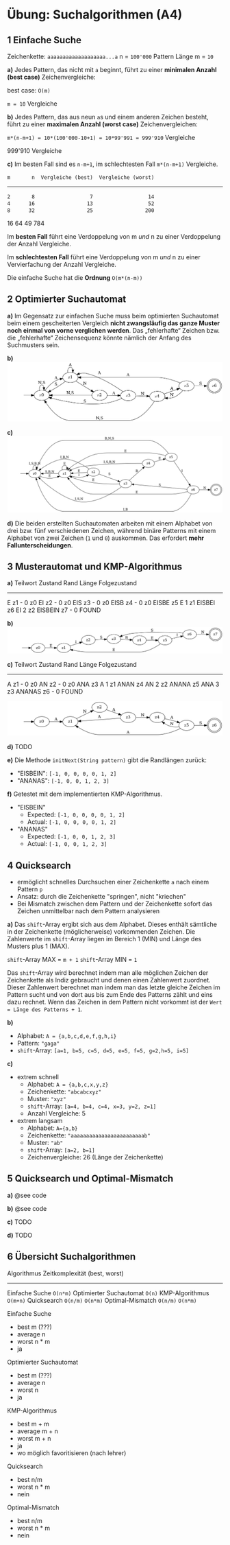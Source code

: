 # Übung: Suchalgorithmen (A4)

## 1 Einfache Suche

Zeichenkette: `aaaaaaaaaaaaaaaaaaa...a`
n = `100'000`
Pattern Länge m = `10`

**a)**
Jedes Pattern, das nicht mit `a` beginnt, führt zu einer **minimalen Anzahl (best case)** Zeichenvergleiche:

best case: `O(m)`

`m = 10` Vergleiche

**b)**
Jedes Pattern, das aus neun `a`s und einem anderen Zeichen besteht, führt zu einer **maximalen Anzahl (worst case)** Zeichenvergleichen:

`m*(n-m+1) = 10*(100'000-10+1) = 10*99'991 = 999'910` Vergleiche

999'910 Vergleiche

**c)**
Im besten Fall sind es `n-m+1`, im schlechtesten Fall `m*(n-m+1)` Vergleiche.

    m       n  Vergleiche (best)  Vergleiche (worst)
 ---- ------- ------------------ -------------------
    2       8                  7                  14
    4      16                 13                  52
    8      32                 25                 200
   16      64                 49                 784

Im **besten Fall** führt eine Verdoppelung von m _und_ n zu einer Verdoppelung der Anzahl Vergleiche.

Im **schlechtesten Fall** führt eine Verdoppelung von m _und_ n zu einer Vervierfachung der Anzahl Vergleiche.

Die einfache Suche hat die **Ordnung** `O(m*(n-m))`

## 2 Optimierter Suchautomat

**a)**
Im Gegensatz zur einfachen Suche muss beim optimierten Suchautomat beim einem gescheiterten Vergleich **nicht zwangsläufig das ganze Muster noch einmal von vorne verglichen werden**. Das „fehlerhafte“ Zeichen bzw. die „fehlerhafte“ Zeichensequenz könnte nämlich der Anfang des Suchmusters sein.

**b)**
![Suchautomat "ANANAS"](Assets/12-2-ananas.png)

**c)**
![Suchautomat "EISBEIN"](Assets/12-2-eisbein.png)

**d)**
Die beiden erstellten Suchautomaten arbeiten mit einem Alphabet von drei bzw. fünf verschiedenen Zeichen, während binäre Patterns mit einem Alphabet von zwei
Zeichen (`1` und `0`) auskommen.
Das erfordert **mehr Fallunterscheidungen**.

## 3 Musterautomat und KMP-Algorithmus

**a)**
Teilwort  Zustand  Rand  Länge  Folgezustand
--------- -------- ----- ------ -------------
E         z1       -     0      z0
EI        z2       -     0      z0
EIS       z3       -     0      z0
EISB      z4       -     0      z0
EISBE     z5       E     1      z1
EISBEI    z6       EI    2      z2
EISBEIN   z7       -     0      FOUND

**b)**
![Musterautomat "EISBEIN"](Assets/12-3-eisbein.png)

**c)**
Teilwort  Zustand  Rand  Länge  Folgezustand
--------- -------- ----- ------ -------------
A         z1       -     0      z0
AN        z2       -     0      z0
ANA       z3       A     1      z1
ANAN      z4       AN    2      z2
ANANA     z5       ANA   3      z3
ANANAS    z6       -     0      FOUND

![Musterautomat "ANANAS"](Assets/12-3-ananas.png)

**d)**
TODO

**e)**
Die Methode `initNext(String pattern)` gibt die Randlängen zurück:

* "EISBEIN": `[-1, 0, 0, 0, 0, 1, 2]`
* "ANANAS": `[-1, 0, 0, 1, 2, 3]`

**f)**
Getestet mit dem implementierten KMP-Algorithmus.

* "EISBEIN"
    * Expected: `[-1, 0, 0, 0, 0, 1, 2]`
    * Actual: `[-1, 0, 0, 0, 0, 1, 2]`
* "ANANAS"
    * Expected: `[-1, 0, 0, 1, 2, 3]`
    * Actual: `[-1, 0, 0, 1, 2, 3]`

## 4 Quicksearch

* ermöglicht schnelles Durchsuchen einer Zeichenkette `a` nach einem Pattern `p`
* Ansatz: durch die Zeichenkette "springen", nicht "kriechen"
* Bei Mismatch zwischen dem Pattern und der Zeichenkette sofort das Zeichen unmittelbar nach dem Pattern analysieren

**a)**
Das `shift`-Array ergibt sich aus dem Alphabet. Dieses enthält sämtliche in der Zeichenkette (möglicherweise) vorkommenden Zeichen. Die Zahlenwerte im `shift`-Array liegen im Bereich 1 (MIN) und Länge des Musters plus 1 (MAX).

`shift`-Array MAX = `m + 1`
`shift`-Array MIN = `1`

Das `shift`-Array wird berechnet indem man alle möglichen Zeichen der Zeichenkette als Indiz gebraucht und denen einen Zahlenwert zuordnet. Dieser Zahlenwert berechnet man indem man das letzte gleiche Zeichen im Pattern sucht und von dort aus bis zum Ende des Patterns zählt und eins dazu rechnet. Wenn das Zeichen in dem Pattern nicht vorkommt ist der `Wert = Länge des Patterns + 1`.

**b)**
* Alphabet: `A = {a,b,c,d,e,f,g,h,i}`
* Pattern: `"gaga"`
* `shift`-Array: `[a=1, b=5, c=5, d=5, e=5, f=5, g=2,h=5, i=5]`

**c)**
* extrem schnell
    * Alphabet: `A = {a,b,c,x,y,z}`
    * Zeichenkette: `"abcabcxyz"`
    * Muster: `"xyz"`
    * `shift`-Array: `[a=4, b=4, c=4, x=3, y=2, z=1]`
    * Anzahl Vergleiche: 5
* extrem langsam
    * Alphabet: `A={a,b}`
    * Zeichenkette: `"aaaaaaaaaaaaaaaaaaaaaaaab"`
    * Muster: `"ab"`
    * `shift`-Array: `[a=2, b=1]`
    * Zeichenvergleiche: 26 (Länge der Zeichenkette)

## 5 Quicksearch und Optimal-Mismatch

**a)**
@see code

**b)**
@see code

**c)**
TODO

**d)**
TODO

## 6 Übersicht Suchalgorithmen

Algorithmus              Zeitkomplexität (best, worst)
------------------------ ------------------------------
Einfache Suche           `O(n*m)`
Optimierter Suchautomat  `O(n)`
KMP-Algorithmus          `O(m+n)`
Quicksearch              `O(n/m)` `O(n*m)`
Optimal-Mismatch         `O(n/m)` `O(n*m)`

Einfache Suche
- best m (???)
- average n
- worst n * m
- ja

Optimierter Suchautomat
- best m (???)
- average n
- worst n
- ja

KMP-Algorithmus
- best m + m
- average m + n
- worst m + n
- ja
- wo möglich favoritisieren (nach lehrer)

Quicksearch
- best n/m
- worst n * m
- nein

Optimal-Mismatch
- best n/m
- worst n * m
- nein